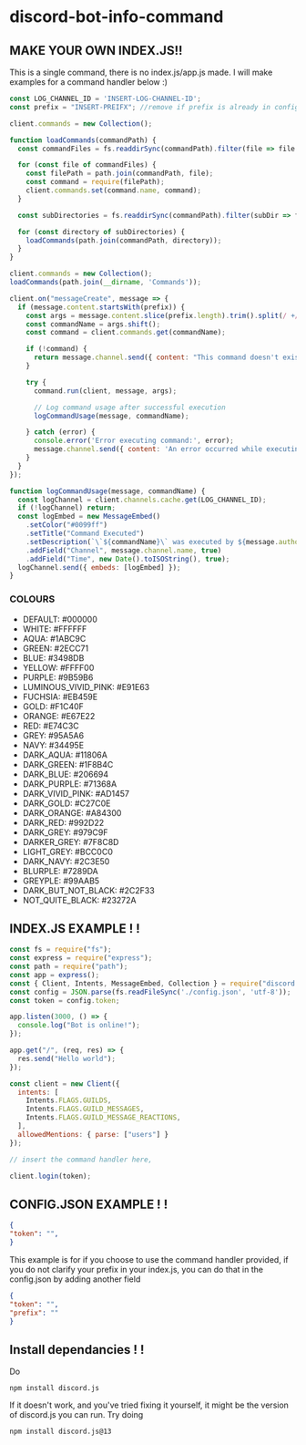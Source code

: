 # discord-bot-info-command
## **MAKE YOUR OWN INDEX.JS!!**

This is a single command, there is no index.js/app.js made. I will make examples for a command handler below :)

```js
const LOG_CHANNEL_ID = 'INSERT-LOG-CHANNEL-ID';
const prefix = "INSERT-PREIFX"; //remove if prefix is already in config file.

client.commands = new Collection();

function loadCommands(commandPath) {
  const commandFiles = fs.readdirSync(commandPath).filter(file => file.endsWith('.js'));

  for (const file of commandFiles) {
    const filePath = path.join(commandPath, file);
    const command = require(filePath);
    client.commands.set(command.name, command);
  }

  const subDirectories = fs.readdirSync(commandPath).filter(subDir => fs.statSync(path.join(commandPath, subDir)).isDirectory());

  for (const directory of subDirectories) {
    loadCommands(path.join(commandPath, directory));
  }
}

client.commands = new Collection();
loadCommands(path.join(__dirname, 'Commands'));

client.on("messageCreate", message => {
  if (message.content.startsWith(prefix)) {
    const args = message.content.slice(prefix.length).trim().split(/ +/g);
    const commandName = args.shift();
    const command = client.commands.get(commandName);

    if (!command) {
      return message.channel.send({ content: "This command doesn't exist. Please use (HELP COMMAND) to find all commands." });
    }

    try {
      command.run(client, message, args);

      // Log command usage after successful execution
      logCommandUsage(message, commandName);

    } catch (error) {
      console.error('Error executing command:', error);
      message.channel.send({ content: 'An error occurred while executing the command.' });
    }
  }
});

function logCommandUsage(message, commandName) {
  const logChannel = client.channels.cache.get(LOG_CHANNEL_ID);
  if (!logChannel) return;
  const logEmbed = new MessageEmbed()
    .setColor("#0099ff")
    .setTitle("Command Executed")
    .setDescription(`\`${commandName}\` was executed by ${message.author.tag}.`)
    .addField("Channel", message.channel.name, true)
    .addField("Time", new Date().toISOString(), true);
  logChannel.send({ embeds: [logEmbed] });
}
```

### __COLOURS__ 

- DEFAULT: #000000
- WHITE: #FFFFFF
- AQUA: #1ABC9C
- GREEN: #2ECC71
- BLUE: #3498DB
- YELLOW: #FFFF00
- PURPLE: #9B59B6
- LUMINOUS_VIVID_PINK: #E91E63
- FUCHSIA: #EB459E
- GOLD: #F1C40F
- ORANGE: #E67E22
- RED: #E74C3C
- GREY: #95A5A6
- NAVY: #34495E
- DARK_AQUA: #11806A
- DARK_GREEN: #1F8B4C
- DARK_BLUE: #206694
- DARK_PURPLE: #71368A
- DARK_VIVID_PINK: #AD1457
- DARK_GOLD: #C27C0E
- DARK_ORANGE: #A84300
- DARK_RED: #992D22
- DARK_GREY: #979C9F
- DARKER_GREY: #7F8C8D
- LIGHT_GREY: #BCC0C0
- DARK_NAVY: #2C3E50
- BLURPLE: #7289DA
- GREYPLE: #99AAB5
- DARK_BUT_NOT_BLACK: #2C2F33
- NOT_QUITE_BLACK: #23272A


## INDEX.JS EXAMPLE ! !
```js
const fs = require("fs");
const express = require("express");
const path = require("path"); 
const app = express();
const { Client, Intents, MessageEmbed, Collection } = require("discord.js");
const config = JSON.parse(fs.readFileSync('./config.json', 'utf-8'));
const token = config.token;

app.listen(3000, () => {
  console.log("Bot is online!");
});

app.get("/", (req, res) => {
  res.send("Hello world");
});

const client = new Client({
  intents: [
    Intents.FLAGS.GUILDS,
    Intents.FLAGS.GUILD_MESSAGES,
    Intents.FLAGS.GUILD_MESSAGE_REACTIONS,
  ],
  allowedMentions: { parse: ["users"] }
});

// insert the command handler here, 

client.login(token);
```

## CONFIG.JSON EXAMPLE ! !
```json
{
"token": "",
}

```
This example is for if you choose to use the command handler provided, if you do not clarify your prefix in your index.js, you can do that in the config.json by adding another field 

```json
{
"token": "",
"prefix": ""
}
```
## Install dependancies ! !

Do 
```
npm install discord.js
```

If it doesn't work, and you've tried fixing it yourself, it might be the version of discord.js you can run. Try doing 
```
npm install discord.js@13
```

